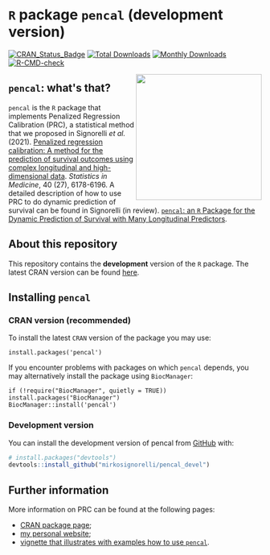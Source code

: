 # `R` package `pencal` (development version)

[![CRAN_Status_Badge](http://www.r-pkg.org/badges/version/pencal)](https://cran.r-project.org/package=pencal)
[![Total Downloads](http://cranlogs.r-pkg.org/badges/grand-total/pencal?color=orange)](http://cranlogs.r-pkg.org/badges/grand-total/pencal)
[![Monthly Downloads](http://cranlogs.r-pkg.org/badges/pencal)](http://cranlogs.r-pkg.org/badges/pencal)
[![R-CMD-check](https://github.com/mirkosignorelli/pencal_devel/actions/workflows/R-CMD-check.yaml/badge.svg)](https://github.com/mirkosignorelli/pencal_devel/actions/workflows/R-CMD-check.yaml)

<img src="https://user-images.githubusercontent.com/20061736/162180793-072613f0-a93e-4ef6-b0c4-b8d8a45d770a.png" align="right" alt="" width="250" />

## `pencal`: what's that?

`pencal` is the `R` package that implements Penalized Regression Calibration (PRC), a statistical method that we proposed in Signorelli *et al.* (2021). [Penalized regression calibration: A method for the prediction of survival outcomes using complex longitudinal and high-dimensional data](https://onlinelibrary.wiley.com/doi/10.1002/sim.9178). *Statistics in Medicine*, 40 (27), 6178-6196. A detailed description of how to use PRC to do dynamic prediction of survival can be found in Signorelli (in review). [`pencal`: an `R` Package for the Dynamic Prediction of Survival with Many Longitudinal Predictors](https://cran.r-project.org/web/packages/pencal/vignettes/vignette.pdf).

## About this repository

This repository contains the **development** version of the `R` package. The latest CRAN version can be found [here](https://cran.r-project.org/web/packages/pencal/index.html).

## Installing `pencal`

### CRAN version (recommended)

To install the latest `CRAN` version of the package you may use:

```
install.packages('pencal')
```

If you encounter problems with packages on which `pencal` depends, you may alternatively install the package using `BiocManager`:

```
if (!require("BiocManager", quietly = TRUE)) install.packages("BiocManager")
BiocManager::install('pencal')
```

### Development version

You can install the development version of pencal from [GitHub](https://github.com/) with:

``` r
# install.packages("devtools")
devtools::install_github("mirkosignorelli/pencal_devel")
```

## Further information

More information on PRC can be found at the following pages:
* [CRAN package page](https://cran.r-project.org/web/packages/pencal/index.html);
* [my personal website](https://mirkosignorelli.github.io/r.html);
* [vignette that illustrates with examples how to use `pencal`](https://cran.r-project.org/web/packages/pencal/vignettes/vignette.pdf).
